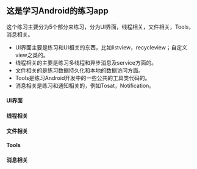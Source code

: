 ## 这是学习Android的练习app 

这个练习主要分为5个部分来练习，分为UI界面，线程相关，文件相关，Tools，消息相关。
* UI界面主要是练习和UI相关的东西，比如listview，recycleview；自定义view之类的。
* 线程相关的主要是练习多线程和异步消息及service方面的。
* 文件相关的是练习数据持久化和本地的数据访问方面。
* Tools是练习Android开发中的一些公共的工具类代码的。
* 消息相关是练习和通知相关的，例如Tosat，Notification。

#### UI界面
#### 线程相关
#### 文件相关
#### Tools
#### 消息相关
